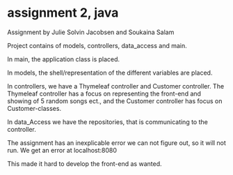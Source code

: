 # assignment 2, java

Assignment by Julie Solvin Jacobsen and Soukaina Salam

Project contains of models, controllers, data_access and main. 

In main, the application class is placed.

In models, the shell/representation of the different variables are placed.

In controllers, we have a Thymeleaf controller and Customer controller.
The Thymeleaf controller has a focus on representing the front-end and showing of 5 random songs ect., and the Customer controller has focus on Customer-classes.

In data_Access we have the repositories, that is communicating to the controller. 

The assignment has an inexplicable error we can not figure out, so it will not run. 
We get an error at localhost:8080

This made it hard to develop the front-end as wanted.
